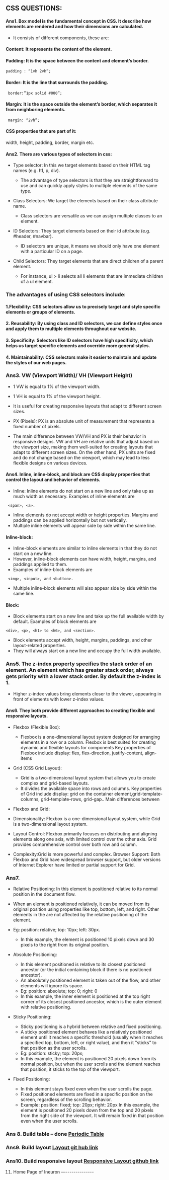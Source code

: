 ## CSS QUESTIONS:

#### Ans1. Box model is the fundamental concept in CSS. It describe how elements are rendered and how their dimensions are calculated.

- It consists of different components, these are:

#### Content: It represents the content of the element.

#### Padding: It is the space between the content and element’s border.

```
padding : “1vh 2vh”;
```

#### Border: It is the line that surrounds the padding.

```
 border:”1px solid #000”;
```

#### Margin: It is the space outside the element’s border, which separates it from neighboring elements.

```
 margin: “2vh”;
```

#### CSS properties that are part of it:

width, height, padding, border, margin etc.

#### Ans2. There are various types of selectors in css:

- Type selector: In this we target elements based on their HTML tag names (e.g. h1, p, div).

  - The advantage of type selectors is that they are straightforward to use and can quickly apply styles to multiple elements of the same type.

- Class Selectors: We target the elements based on their class attribute name.

  - Class selectors are versatile as we can assign multiple classes to an element.

- ID Selectors: They target elements based on their id attribute (e.g. #header, #navbar).

  - ID selectors are unique, it means we should only have one element with a particular ID on a page.

- Child Selectors: They target elements that are direct children of a parent element.
  - For instance, ul > li selects all li elements that are immediate children of a ul element.

### The advantages of using CSS selectors include:

#### 1.Flexibility: CSS selectors allow us to precisely target and style specific elements or groups of elements.

#### 2. Reusability: By using class and ID selectors, we can define styles once and apply them to multiple elements throughout our website.

#### 3. Specificity: Selectors like ID selectors have high specificity, which helps us target specific elements and override more general styles.

#### 4. Maintainability: CSS selectors make it easier to maintain and update the styles of our web pages.

### Ans3. VW (Viewport Width)/ VH (Viewport Height)

- 1 VW is equal to 1% of the viewport width.
- 1 VH is equal to 1% of the viewport height.
- It is useful for creating responsive layouts that adapt to different screen sizes.

- PX (Pixels): PX is an absolute unit of measurement that represents a fixed number of pixels.

- The main difference between VW/VH and PX is their behavior in responsive designs. VW and VH are relative units that adjust based on the viewport size, making them well-suited for creating layouts that adapt to different screen sizes. On the other hand, PX units are fixed and do not change based on the viewport, which may lead to less flexible designs on various devices.

#### Ans4. Inline, inline-block, and block are CSS display properties that control the layout and behavior of elements.

- Inline:
  Inline elements do not start on a new line and only take up as much width as necessary.
  Examples of inline elements are

```
 <span>, <a>.
```

- Inline elements do not accept width or height properties. Margins and paddings can be applied horizontally but not vertically.
- Multiple inline elements will appear side by side within the same line.

#### Inline-block:

- Inline-block elements are similar to inline elements in that they do not start on a new line.
- However, inline-block elements can have width, height, margins, and paddings applied to them.
- Examples of inline-block elements are

```
 <img>, <input>, and <button>.
```

- Multiple inline-block elements will also appear side by side within the same line.

#### Block:

- Block elements start on a new line and take up the full available width by default.
  Examples of block elements are

```
<div>, <p>, <h1> to <h6>, and <section>.
```

- Block elements accept width, height, margins, paddings, and other layout-related properties.
- They will always start on a new line and occupy the full width available.

### Ans5. The z-index property specifies the stack order of an element. An element which has greater stack order, always gets priority with a lower stack order. By default the z-index is 1.

- Higher z-index values bring elements closer to the viewer, appearing in front of elements with lower z-index values.

#### Ans6. They both provide different approaches to creating flexible and responsive layouts.

- Flexbox (Flexible Box):

  - Flexbox is a one-dimensional layout system designed for arranging elements in a row or a column.
    Flexbox is best suited for creating dynamic and flexible layouts for components
    Key properties of Flexbox include display: flex, flex-direction, justify-content, align-items

- Grid (CSS Grid Layout):
  - Grid is a two-dimensional layout system that allows you to create complex and grid-based layouts.
  - It divides the available space into rows and columns.
    Key properties of Grid include display: grid on the container element,grid-template-columns, grid-template-rows, grid-gap..
    Main differences between
- Flexbox and Grid:
- Dimensionality: Flexbox is a one-dimensional layout system, while Grid is a two-dimensional layout system.
- Layout Control: Flexbox primarily focuses on distributing and aligning elements along one axis, with limited control over the other axis. Grid provides comprehensive control over both row and column.
- Complexity:Grid is more powerful and complex.
  Browser Support: Both Flexbox and Grid have widespread browser support, but older versions of Internet Explorer have limited or partial support for Grid.

### Ans7.

- Relative Positioning:
  In this element is positioned relative to its normal position in the document flow.
- When an element is positioned relatively, it can be moved from its original position using properties like top, bottom, left, and right.
  Other elements in the are not affected by the relative positioning of the element.

- Eg: position: relative; top: 10px; left: 30px.

  - In this example, the element is positioned 10 pixels down and 30 pixels to the right from its original position.

- Absolute Positioning:

  - In this element positioned is relative to its closest positioned ancestor (or the initial containing block if there is no positioned ancestor).
  - An absolutely positioned element is taken out of the flow, and other elements will ignore its space.
  - Eg: position: absolute; top: 0; right: 0
  - In this example, the inner element is positioned at the top right corner of its closest positioned ancestor, which is the outer element with relative positioning.

- Sticky Positioning:

  - Sticky positioning is a hybrid between relative and fixed positioning.
  - A sticky positioned element behaves like a relatively positioned element until it reaches a specific threshold (usually when it reaches a specified top, bottom, left, or right value), and then it "sticks" to that position as the user scrolls.
  - Eg: position: sticky; top: 20px;
  - In this example, the element is positioned 20 pixels down from its normal position, but when the user scrolls and the element reaches that position, it sticks to the top of the viewport.

- Fixed Positioning:
  - In this element stays fixed even when the user scrolls the page.
  - Fixed positioned elements are fixed in a specific position on the screen, regardless of the scrolling behavior.
  - Example: position: fixed; top: 20px; right: 20px
    In this example, the element is positioned 20 pixels down from the top and 20 pixels from the right side of the viewport. It will remain fixed in that position even when the user scrolls.

### Ans 8. Build table – done [Periodic Table](https://github.com/aivy45/AssignMent-Ineuron/tree/main/CSS/periodicTable)

### Ans9. Build layout [Layout git hub link](https://github.com/aivy45/AssignMent-Ineuron/tree/main/CSS/Layout)

### Ans10. Build responsive layout [ Responsive Layout github link](https://github.com/aivy45/AssignMent-Ineuron/tree/main/CSS/ResponsiveLayout)

11. Home Page of Ineuron —--------------
